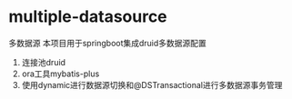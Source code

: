 # multiple-datasource
多数据源
本项目用于springboot集成druid多数据源配置
1. 连接池druid
2. ora工具mybatis-plus
3. 使用dynamic进行数据源切换和@DSTransactional进行多数据源事务管理